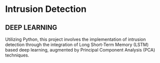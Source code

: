 # Intrusion Detection
## DEEP LEARNING
Utilizing Python, this project involves the implementation of intrusion detection through the integration of Long Short-Term Memory (LSTM) based deep learning, augmented by Principal Component Analysis (PCA) techniques.
